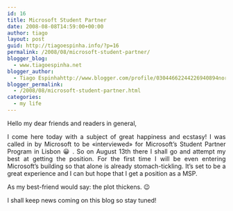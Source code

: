 ```yaml
---
id: 16
title: Microsoft Student Partner
date: 2008-08-08T14:59:00+00:00
author: tiago
layout: post
guid: http://tiagoespinha.info/?p=16
permalink: /2008/08/microsoft-student-partner/
blogger_blog:
  - www.tiagoespinha.net
blogger_author:
  - Tiago Espinhahttp://www.blogger.com/profile/03044662244226940894noreply@blogger.com
blogger_permalink:
  - /2008/08/microsoft-student-partner.html
categories:
  - my life
---
```

<div style="text-align: justify;">
  Hello my dear friends and readers in general,</p> 
  
  <p>
    I come here today with a subject of great happiness and ecstasy! I was called in by Microsoft to be «interviewed» for Microsoft&#8217;s Student Partner Program in Lisbon 😀 . So on August 13th there I shall go and attempt my best at getting the position. For the first time I will be even entering Microsoft&#8217;s building so that alone is already stomach-tickling. It&#8217;s set to be a great experience and I can but hope that I get a position as a MSP.
  </p>
  
  <p>
    As my best-friend would say: the plot thickens. 😉
  </p>
  
  <p>
    I shall keep news coming on this blog so stay tuned!
  </p>
</div>